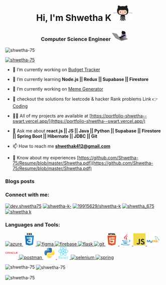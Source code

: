 

<h1 align="center">Hi, I'm Shwetha K  <img src='https://github.com/Shwetha-75/Shwetha-75/blob/main/github.gif?raw=true' width='60px' height="50px"></h1>
<h3 align="center">Computer Science Engineer <img src='https://github.com/Shwetha-75/Shwetha-75/blob/main/coding.gif?raw=true' width='50px'></h3>

<p align="left"> <img src="https://komarev.com/ghpvc/?username=shwetha-75&label=Profile%20views&color=0e75b6&style=flat" alt="shwetha-75" /> </p>

<p align="left"> <a href="https://github.com/ryo-ma/github-profile-trophy"><img src="https://github-profile-trophy.vercel.app/?username=shwetha-75" alt="shwetha-75" /></a> </p>

- 🔭 I’m currently working on [Budget Tracker](https://github.com/Shwetha-75/Personal-Budget-Manager)

- 🌱 I’m currently learning **Node.js || Redux || Supabase || Firestore**

- 🔭 I’m currently working on [Meme Generator](https://github.com/Shwetha-75/Meme-Generator)
  
- 🔭 checkout the solutions for leetcode &  hacker Rank problems Link 👉 [Coding](https://github.com/Shwetha-75/CodingProblems-leetcode_-_HackerRank)

- 👨‍💻 All of my projects are available at [https://portfolio-shwetha--swart.vercel.app/](https://portfolio-shwetha--swart.vercel.app/)

- 💬 Ask me about **react.js || JS || Java || Python || Supabase || Firestore || Spring Boot || Hibernate || JDBC || Git**

- 📫 How to reach me **shwethak412@gmail.com**

- 📄 Know about my experiences [https://github.com/Shwetha-75/Resume/blob/master/Shwetha.pdf](https://github.com/Shwetha-75/Resume/blob/master/Shwetha.pdf)

### Blogs posts
<!-- BLOG-POST-LIST:START -->
<!-- BLOG-POST-LIST:END -->

<h3 align="left">Connect with me:</h3>
<p align="left">
<a href="https://dev.to/dev.shwetha75" target="blank"><img align="center" src="https://raw.githubusercontent.com/rahuldkjain/github-profile-readme-generator/master/src/images/icons/Social/devto.svg" alt="dev.shwetha75" height="30" width="40" /></a>
<a href="https://linkedin.com/in/shwetha-k-" target="blank"><img align="center" src="https://raw.githubusercontent.com/rahuldkjain/github-profile-readme-generator/master/src/images/icons/Social/linked-in-alt.svg" alt="shwetha-k-" height="30" width="40" /></a>
<a href="https://stackoverflow.com/users/19915629/shwetha-k" target="blank"><img align="center" src="https://raw.githubusercontent.com/rahuldkjain/github-profile-readme-generator/master/src/images/icons/Social/stack-overflow.svg" alt="19915629/shwetha-k" height="30" width="40" /></a>
<a href="https://www.hackerrank.com/shwetha_675" target="blank"><img align="center" src="https://raw.githubusercontent.com/rahuldkjain/github-profile-readme-generator/master/src/images/icons/Social/hackerrank.svg" alt="shwetha_675" height="30" width="40" /></a>
<a href="https://leetcode.com/u/SHWETHA_K/" target="blank"><img align="center" src="https://raw.githubusercontent.com/rahuldkjain/github-profile-readme-generator/master/src/images/icons/Social/leet-code.svg" alt="shwetha k" height="30" width="40" /></a>
</p>

<h3 align="left">Languages and Tools:</h3>
<p align="left"> <a href="https://azure.microsoft.com/en-in/" target="_blank" rel="noreferrer"> <img src="https://www.vectorlogo.zone/logos/microsoft_azure/microsoft_azure-icon.svg" alt="azure" width="40" height="40"/> </a> <a href="https://www.w3schools.com/css/" target="_blank" rel="noreferrer"> <img src="https://raw.githubusercontent.com/devicons/devicon/master/icons/css3/css3-original-wordmark.svg" alt="css3" width="40" height="40"/> </a> <a href="https://www.figma.com/" target="_blank" rel="noreferrer"> <img src="https://www.vectorlogo.zone/logos/figma/figma-icon.svg" alt="figma" width="40" height="40"/> </a> <a href="https://firebase.google.com/" target="_blank" rel="noreferrer"> <img src="https://www.vectorlogo.zone/logos/firebase/firebase-icon.svg" alt="firebase" width="40" height="40"/> </a> <a href="https://flask.palletsprojects.com/" target="_blank" rel="noreferrer"> <img src="https://www.vectorlogo.zone/logos/pocoo_flask/pocoo_flask-icon.svg" alt="flask" width="40" height="40"/> </a> <a href="https://git-scm.com/" target="_blank" rel="noreferrer"> <img src="https://www.vectorlogo.zone/logos/git-scm/git-scm-icon.svg" alt="git" width="40" height="40"/> </a> <a href="https://www.w3.org/html/" target="_blank" rel="noreferrer"> <img src="https://raw.githubusercontent.com/devicons/devicon/master/icons/html5/html5-original-wordmark.svg" alt="html5" width="40" height="40"/> </a> <a href="https://www.java.com" target="_blank" rel="noreferrer"> <img src="https://raw.githubusercontent.com/devicons/devicon/master/icons/java/java-original.svg" alt="java" width="40" height="40"/> </a> <a href="https://developer.mozilla.org/en-US/docs/Web/JavaScript" target="_blank" rel="noreferrer"> <img src="https://raw.githubusercontent.com/devicons/devicon/master/icons/javascript/javascript-original.svg" alt="javascript" width="40" height="40"/> </a> <a href="https://www.mysql.com/" target="_blank" rel="noreferrer"> <img src="https://raw.githubusercontent.com/devicons/devicon/master/icons/mysql/mysql-original-wordmark.svg" alt="mysql" width="40" height="40"/> </a> <a href="https://www.oracle.com/" target="_blank" rel="noreferrer"> <img src="https://raw.githubusercontent.com/devicons/devicon/master/icons/oracle/oracle-original.svg" alt="oracle" width="40" height="40"/> </a> <a href="https://postman.com" target="_blank" rel="noreferrer"> <img src="https://www.vectorlogo.zone/logos/getpostman/getpostman-icon.svg" alt="postman" width="40" height="40"/> </a> <a href="https://www.python.org" target="_blank" rel="noreferrer"> <img src="https://raw.githubusercontent.com/devicons/devicon/master/icons/python/python-original.svg" alt="python" width="40" height="40"/> </a> <a href="https://reactjs.org/" target="_blank" rel="noreferrer"> <img src="https://raw.githubusercontent.com/devicons/devicon/master/icons/react/react-original-wordmark.svg" alt="react" width="40" height="40"/> </a> <a href="https://www.selenium.dev" target="_blank" rel="noreferrer"> <img src="https://raw.githubusercontent.com/detain/svg-logos/780f25886640cef088af994181646db2f6b1a3f8/svg/selenium-logo.svg" alt="selenium" width="40" height="40"/> </a> <a href="https://spring.io/" target="_blank" rel="noreferrer"> <img src="https://www.vectorlogo.zone/logos/springio/springio-icon.svg" alt="spring" width="40" height="40"/> </a> </p>

<p><img align="left" src="https://github-readme-stats.vercel.app/api/top-langs?username=shwetha-75&show_icons=true&locale=en&layout=compact" alt="shwetha-75" /></p>

<p>&nbsp;<img align="center" src="https://github-readme-stats.vercel.app/api?username=shwetha-75&show_icons=true&locale=en" alt="shwetha-75" /></p>

<p><img align="center" src="https://github-readme-streak-stats.herokuapp.com/?user=shwetha-75&" alt="shwetha-75" /></p>






